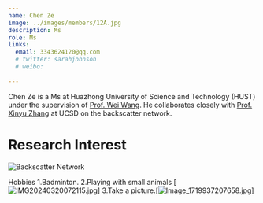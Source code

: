 ```yaml
---
name: Chen Ze
image: ../images/members/12A.jpg
description: Ms
role: Ms
links:
  email: 3343624120@qq.com
  # twitter: sarahjohnson
  # weibo:
  
---
```


Chen Ze is a Ms at Huazhong University of Science and Technology (HUST) under the supervision of [Prof. Wei Wang](https://eic.hust.edu.cn/professor/wangwei/index.html). 
He collaborates closely with [Prof. Xinyu Zhang](http://xyzhang.ucsd.edu/) at UCSD on the backscatter network. 

Research Interest
======
![Backscatter Network](https://www.researchgate.net/profile/Joshua-Smith-94/publication/262411741/figure/fig5/AS:668631771926531@1536425645208/Ambient-Backscatter-Communication-between-two-battery-free-devices-One-such-device.png)  

Hobbies
1.Badminton.
2.Playing with small animals [![IMG20240320072115.jpg](https://img.picui.cn/free/2024/09/19/66eb9ed8b6383.jpg)]
3.Take a picture.[![Image_1719937207658.jpg](https://img.picui.cn/free/2024/09/19/66eb9fd43f0ce.jpg)]